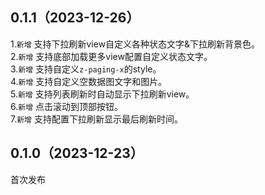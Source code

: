 ## 0.1.1（2023-12-26）
1.`新增` 支持下拉刷新view自定义各种状态文字&下拉刷新背景色。  
2.`新增` 支持底部加载更多view配置自定义状态文字。  
3.`新增` 支持自定义`z-paging-x`的style。  
4.`新增` 支持自定义空数据图文字和图片。  
5.`新增` 支持列表刷新时自动显示下拉刷新view。  
6.`新增` 点击滚动到顶部按钮。  
7.`新增` 支持配置下拉刷新显示最后刷新时间。  
## 0.1.0（2023-12-23）
首次发布
